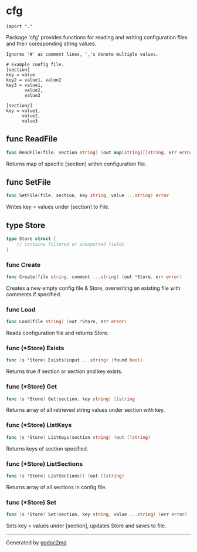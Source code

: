 
# cfg
    import "."

Package 'cfg' provides functions for reading and writing configuration files and their coresponding string values.


	Ignores '#' as comment lines, ','s denote multiple values.
	
	# Example config file.
	[section]
	key = value
	key2 = value1, value2
	key3 = value1,
	       value2,
	       value3
	
	[section2]
	key = value1,
	      value2,
	      value3






## func ReadFile
``` go
func ReadFile(file, section string) (out map[string][]string, err error)
```
Returns map of specific [section] within configuration file.


## func SetFile
``` go
func SetFile(file, section, key string, value ...string) error
```
Writes key = values under [section] to File.



## type Store
``` go
type Store struct {
    // contains filtered or unexported fields
}
```








### func Create
``` go
func Create(file string, comment ...string) (out *Store, err error)
```
Creates a new empty config file & Store, overwriting an existing file with comments if specified.


### func Load
``` go
func Load(file string) (out *Store, err error)
```
Reads configuration file and returns Store.




### func (\*Store) Exists
``` go
func (s *Store) Exists(input ...string) (found bool)
```
Returns true if section or section and key exists.



### func (\*Store) Get
``` go
func (s *Store) Get(section, key string) []string
```
Returns array of all retrieved string values under section with key.



### func (\*Store) ListKeys
``` go
func (s *Store) ListKeys(section string) (out []string)
```
Returns keys of section specified.



### func (\*Store) ListSections
``` go
func (s *Store) ListSections() (out []string)
```
Returns array of all sections in config file.



### func (\*Store) Set
``` go
func (s *Store) Set(section, key string, value ...string) (err error)
```
Sets key = values under [section], updates Store and saves to file.









- - -
Generated by [godoc2md](http://godoc.org/github.com/davecheney/godoc2md)